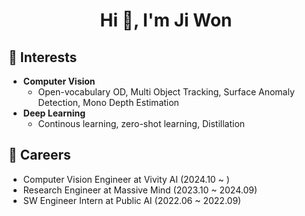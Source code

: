 <h1 align="center">Hi 👋, I'm Ji Won</h1>

## 🌱 Interests
- **Computer Vision**
  - Open-vocabulary OD, Multi Object Tracking, Surface Anomaly Detection, Mono Depth Estimation
- **Deep Learning**
  - Continous learning, zero-shot learning, Distillation

## 🔭 Careers
- Computer Vision Engineer at Vivity AI (2024.10 ~ )
- Research Engineer at Massive Mind (2023.10 ~ 2024.09)
- SW Engineer Intern at Public AI (2022.06 ~ 2022.09)
